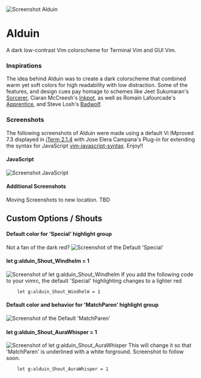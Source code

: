 ![Screenshot Alduin](https://cloud.githubusercontent.com/assets/11221489/12768994/d08b5f52-c9c8-11e5-81ec-aa05577e41a6.jpg)

# Alduin #

A dark low-contrast Vim colorscheme for Terminal Vim and GUI Vim. 

### Inspirations ###

The idea behind Alduin was to create a dark colorscheme that combined warm yet soft colors for high readability with low distraction. Some of the features, and design cues pay homage to schemes like Jeet Sukumaran's [Sorcerer](http://jeetworks.org/sorcerer/), Ciaran McCreesh's [Inkpot](https://github.com/ciaranm/inkpot), as well as Romain Lafourcade's [Apprentice](https://github.com/romainl/Apprentice), and Steve Losh's [Badwolf](https://github.com/sjl/badwolf).

### Screenshots ###

The following screenshots of Alduin were made using a default Vi IMproved 7.3 displayed in [iTerm 2.1.4](https://www.iterm2.com) with Jose Elera Campana's Plug-in for extending the syntax for JavaScript [vim-javascript-syntax](https://github.com/jelera/vim-javascript-syntax). Enjoy!!


#### JavaScript ####
![Screenshot JavaScript](https://cloud.githubusercontent.com/assets/11221489/12769039/235f443c-c9c9-11e5-9fae-e6350e450bb9.png)

#### Additional Screenshots ####
Moving Screenshots to new location. TBD

## Custom Options / Shouts ##

#### Default color for 'Special' highlight group ####
Not a fan of the dark red? 
![Screenshot of the Default 'Special'](https://cloud.githubusercontent.com/assets/11221489/12860314/9da27798-cc10-11e5-94ca-fac73f3e0910.png)

#### let g:alduin_Shout_Windhelm = 1 ####
![Screenshot of let g:alduin_Shout_Windhelm](https://cloud.githubusercontent.com/assets/11221489/12860321/aafd15e2-cc10-11e5-8b00-30336cd6ec3b.png)
If you add the following code to your vimrc, the default 'Special' highlighting changes to a lighter red

        let g:alduin_Shout_Windhelm = 1

#### Default color and behavior for 'MatchParen' highlight group ####
![Screenshot of the Default 'MatchParen'](https://cloud.githubusercontent.com/assets/11221489/12860321/aafd15e2-cc10-11e5-8b00-30336cd6ec3b.png)

#### let g:alduin_Shout_AuraWhisper = 1 ####
![Screenshot of let g:alduin_Shout_AuraWhisper](https://cloud.githubusercontent.com/assets/11221489/12860343/c3cf7844-cc10-11e5-8395-82bdc93030c9.png)
This will change it so that 'MatchParen' is underlined with a white forground. Screenshot to follow soon.

        let g:alduin_Shout_AuraWhisper = 1

